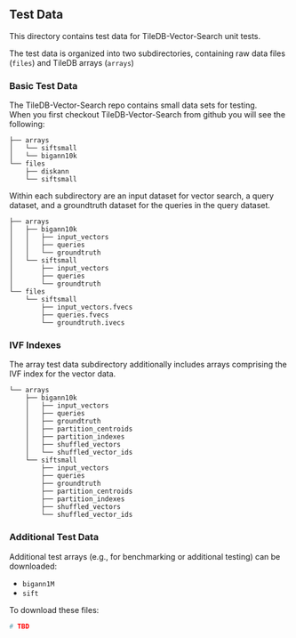 ## Test Data

This directory contains test data for TileDB-Vector-Search unit tests.

The test data is organized into two subdirectories, containing raw data files (`files`) and
TileDB arrays (`arrays`)

### Basic Test Data

The TileDB-Vector-Search repo contains small data sets for testing.  
When you first checkout TileDB-Vector-Search from github you will see the following:
```text
├── arrays
│   └── siftsmall
│   └── bigann10k
└── files
    ├── diskann
    └── siftsmall
```

Within each subdirectory are an input dataset for vector search, a query dataset, and a groundtruth dataset for the queries in the query dataset.


```text
├── arrays
│   ├── bigann10k
│   │   ├── input_vectors
│   │   ├── queries
│   │   └── groundtruth
│   └── siftsmall
│       ├── input_vectors
│       ├── queries
│       └── groundtruth
└── files
    └── siftsmall
        ├── input_vectors.fvecs
        ├── queries.fvecs
        └── groundtruth.ivecs
```

### IVF Indexes

The array test data subdirectory additionally includes arrays comprising the IVF index for the vector data.
```text
└── arrays
    ├── bigann10k
    │   ├── input_vectors
    │   ├── queries
    │   ├── groundtruth
    │   ├── partition_centroids
    │   ├── partition_indexes
    │   ├── shuffled_vectors
    │   └── shuffled_vector_ids
    └── siftsmall
        ├── input_vectors
        ├── queries
        ├── groundtruth
        ├── partition_centroids
        ├── partition_indexes
        ├── shuffled_vectors
        └── shuffled_vector_ids
```




### Additional Test Data

Additional test arrays (e.g., for benchmarking or additional testing) can be downloaded:
* `bigann1M`
* `sift`

To download these files:
```bash
# TBD
```
